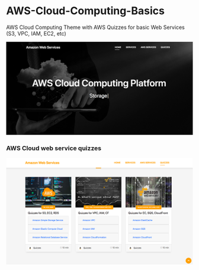 # AWS-Cloud-Computing-Basics
AWS Cloud Computing Theme with AWS Quizzes for basic Web Services (S3, VPC, IAM, EC2, etc)

![AWS Computing Landingpage](https://github.com/lethompson/AWS-Cloud-Computing-Basics/blob/master/AWSComputing.png)

### AWS Cloud web service quizzes

![AWS Quizzes](https://github.com/lethompson/AWS-Cloud-Computing-Basics/blob/master/AWSComputeQuizzes.png)


